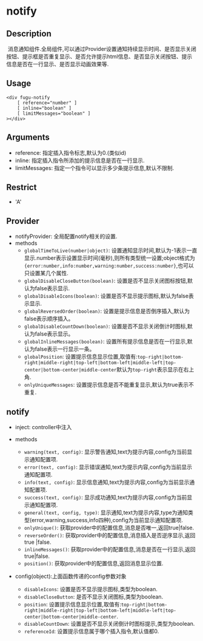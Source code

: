 # notify

## Description
 消息通知组件.全局组件,可以通过Provider设置通知持续显示时间、是否显示关闭按钮、提示框是否重复显示、是否允许提示html信息、是否显示关闭按钮、提示信息是否在一行显示、是否显示动画效果等. 

## Usage

```
<div fugu-notify
    [ reference="number" ]
    [ inline="boolean" ]
    [ limitMessages="boolean" ]
></div>
```

## Arguments
- reference: 指定插入指令标志,默认为0.(类似id)
- inline: 指定插入指令所添加的提示信息是否在一行显示.
- limitMessages: 指定一个指令可以显示多少条提示信息,默认不限制.

## Restrict
- 'A'

## Provider
- notifyProvider: 全局配置notify相关的设置.
- methods
	- `globalTimeToLive(number|object)`: 设置通知显示时间,默认为-1表示一直显示.number表示设置显示时间(毫秒),则所有类型统一设置;object格式为`{error:number,info:number,warning:number,success:number}`,也可以只设置某几个属性.
	- `globalDisableCloseButton(boolean)`: 设置是否不显示关闭图标按钮,默认为false表示显示.
	- `globalDisableIcons(boolean)`: 设置是否不显示提示图标,默认为false表示显示.
	- `globalReversedOrder(boolean)`: 设置是提示信息是否倒序插入,默认为false表示顺序插入。
	- `globalDisableCountDown(boolean)`: 设置是否不显示关闭倒计时图标,默认为false表示显示。
	- `globalInlineMessages(boolean)`: 设置所有提示信息是否在一行显示,默认为false表示一行显示一条。
	- `globalPosition`: 设置提示信息显示位置,取值有:`top-right|bottom-right|middle-right|top-left|bottom-left|middle-left|top-center|bottom-center|middle-center`默认为`top-right`表示显示在右上角.
	- `onlyUniqueMessages`: 设置提示信息是否不能重复显示,默认为true表示不重复.

## notify
- inject: controller中注入
- methods
	- `warning(text, config)`: 显示警告通知,text为提示内容,config为当前显示通知配置项.
	- `error(text, config)`: 显示错误通知,text为提示内容,config为当前显示通知配置项.
	- `info(text, config)`: 显示信息通知,text为提示内容,config为当前显示通知配置项.
	- `success(text, config)`: 显示成功通知,text为提示内容,config为当前显示通知配置项.
	- `general(text, config, type)`: 显示通知,text为提示内容,type为通知类型(error,warning,success,info四种),config为当前显示通知配置项.
	- `onlyUnique()`: 获取provider中的配置信息,消息是否唯一,返回true|false.
	- `reverseOrder()`: 获取provider中的配置信息,消息插入是否逆序显示,返回true |false.
	- `inlineMessages()`: 获取provider中的配置信息,消息是否在一行显示,返回true|false.
	- `position()`: 获取provider中的配置信息,返回消息显示位置.

- config(object):上面函数传递的config参数对象
	- `disableIcons`: 设置是否不显示提示图标,类型为boolean.
	- `disableCloseButton`: 是否不显示关闭图标,类型为boolean.
	- `position`: 设置提示信息显示位置,取值有:`top-right|bottom-right|middle-right|top-left|bottom-left|middle-left|top-center|bottom-center|middle-center`.
	- `disableCountDown`: 设置是否不显示关闭倒计时图标提示,类型为boolean.
	- `referenceId`: 设置提示信息属于哪个插入指令,默认值都0.

